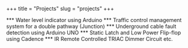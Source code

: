 +++
title = "Projects"
slug = "projects"
+++

*** Water level indicator using Arduino
*** Traffic control management system for a double pathway (Junction)
*** Underground cable fault detection using Arduino UNO
*** Static Latch and Low Power Flip-flop using Cadence
*** IR Remote Controlled TRIAC Dimmer Circuit etc.